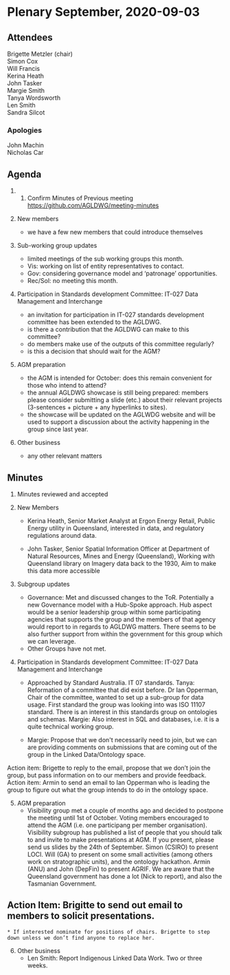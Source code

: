 # Plenary September, 2020-09-03

## Attendees
Brigette Metzler (chair)    
Simon Cox  
Will Francis  
Kerina Heath   
John Tasker  
Margie Smith  
Tanya Wordsworth  
Len Smith  
Sandra Silcot  

### Apologies
John Machin  
Nicholas Car  

## Agenda

1.  1. Confirm Minutes of Previous meeting https://github.com/AGLDWG/meeting-minutes
 
2. New members
    * we have a few new members that could introduce themselves
 
3. Sub-working group updates
    * limited meetings of the sub working groups this month.
    * Vis: working on list of entity representatives to contact.
    * Gov: considering governance model and ‘patronage’ opportunities.
    * Rec/Sol: no meeting this month.
 
4. Participation in Standards development Committee: IT-027 Data Management and Interchange
    * an invitation for participation in IT-027 standards development committee has been extended to the AGLDWG.
    * is there a contribution that the AGLDWG can make to this committee?
    * do members make use of the outputs of this committee regularly?
    * is this a decision that should wait for the AGM?
 
5. AGM preparation
    * the AGM is intended for October: does this remain convenient for those who intend to attend?
    * the annual AGLDWG showcase is still being prepared: members please consider submitting a slide (etc.) about their relevant projects (3-sentences + picture + any hyperlinks to sites).
    * the showcase will be updated on the AGLWDG website and will be used to support a discussion about the activity happening in the group since last year.
 
6. Other business
    * any other relevant matters


## Minutes

1. Minutes reviewed and accepted
2. New Members
    * Kerina Heath, Senior Market Analyst at Ergon Energy Retail, Public Energy utility in Queensland, interested in data, and regulatory regulations around data.

    * John Tasker, Senior Spatial Information Officer at Department of Natural Resources, Mines and Energy (Queensland), Working with Queensland library on Imagery data back to the 1930, Aim to make this data more accessible

2. Subgroup updates
    * Governance: Met and discussed changes to the ToR. Potentially a new Governance model with a Hub-Spoke approach. Hub aspect would be a senior leadership group within some participating agencies that supports the group and the members of that agency would report to in regards to AGLDWG matters. There seems to be also further support from within the government for this group which we can leverage.
    * Other Groups have not met.
3. Participation in Standards development Committee: IT-027 Data Management and Interchange
    * Approached by Standard Australia. IT 07 standards. Tanya: Reformation of a committee that did exist before. Dr Ian Opperman, Chair of the committee, wanted to set up a sub-group for data usage. First standard the group was looking into was ISO 11107 standard. There is an interest in this standards group on ontologies and schemas. Margie: Also interest in SQL and databases, i.e. it is a quite technical working group. 

    * Margie: Propose that we don't necessarily need to join, but we can are providing comments on submissions that are coming out of the group in the Linked Data/Ontology space.

Action item: Brigette to reply to the email, propose that we don’t join the group, but pass information on to our members and provide feedback.
Action item: Armin to send an email to Ian Opperman who is leading the group to figure out what the group intends to do in the ontology space.

5. AGM preparation
    * Visibility group met a couple of months ago and decided to postpone the meeting until 1st of October. Voting members encouraged to attend the AGM (i.e. one participang per member organisation). Visibility subgroup has published a list of people that you should talk to and invite to make presentations at AGM. If you present, please send us slides by the 24th of September. Simon (CSIRO) to present LOCI. Will  (GA) to present on some small activities (among others work on stratographic units), and the ontology hackathon. Armin (ANU) and John (DepFin) to present AGRIF. We are aware that the Queensland government has done a lot (Nick to report), and also the Tasmanian Government. 
## Action Item: Brigitte to send out email to members to solicit presentations.
    * If interested nominate for positions of chairs. Brigette to step down unless we don’t find anyone to replace her.

6. Other business
    * Len Smith: Report Indigenous Linked Data Work. Two or three weeks.

    

